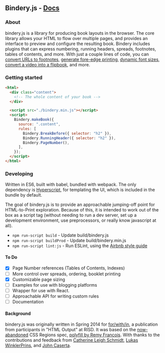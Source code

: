 ## Bindery.js - [Docs](http://evanbrooks.info/bindery/)

### About

bindery.js is a library for producing book layouts in the browser. The core library allows your HTML to flow over multiple pages, and provides an interface to preview and configure the resulting book. Bindery includes plugins that can express numbering, running headers, spreads, footnotes, tables of contents, and more. With just a couple lines of code, you can [convert URLs to footnotes](https://github.com/evnbr/bindery/tree/master/example), [generate fore-edge printing](https://github.com/evnbr/bindery/tree/master/example), [dynamic font sizes](https://github.com/evnbr/bindery/tree/master/example), [convert a video into a flipbook](https://github.com/evnbr/bindery/tree/master/example), and more.

### Getting started

```html
<html>
  <div class="content">
    <!-- The whole content of your book -->
  </div>

  <script src="./bindery.min.js"></script>
  <script>
    Bindery.makeBook({
      source: ".content",
      rules: [
        Bindery.BreakBefore({ selector: "h2" }),
        Bindery.RunningHeader({ selector: "h2" }),
        Bindery.PageNumber(),
      ],
    });
  </script>
</html>

```


### Developing

Written in ES6, built with babel, bundled with webpack. The only dependency is [Hyperscript](https://github.com/hyperhype/hyperscript), for templating the UI, which is included in the bundle by default.

The goal of bindery.js is to provide an approachable jumping-off point for HTML-to-Print exploration. Because of this, it is intended to work out of the box as a script tag (without needing to run a dev server, set up a development environment, use preprocessors, or really know javascript at all).

- `npm run-script build` - Update build/bindery.js
- `npm run-script buildProd` - Update build/bindery.min.js
- `npm run-script lint:js` - Run ESLint, using the [Airbnb style guide](https://github.com/airbnb/javascript)

#### To Do

- [x] Page Number references (Tables of Contents, Indexes)
- [ ] More control over spreads, ordering, booklet printing
- [x] Customizable page sizing
- [ ] Examples for use with blogging platforms
- [ ] Wrapper for use with React.
- [ ] Approachable API for writing custom rules
- [ ] Documentation

#### Background

bindery.js was originally written in Spring 2014 for [for/with/in](http://htmloutput.risd.gd/),
a publication from participants in "HTML Output" at RISD. It was based on the [now-abandoned](https://alistapart.com/blog/post/css-regions-considered-harmful) CSS Regions spec, [polyfill by Remy Francois](https://github.com/FremyCompany/css-regions-polyfill). With thanks to the contributions and feedback from [Catherine Leigh Schmidt](http://cath.land), [Lukas WinklerPrins](http://ltwp.net), and [John Caserta](http://johncaserta.com/).
